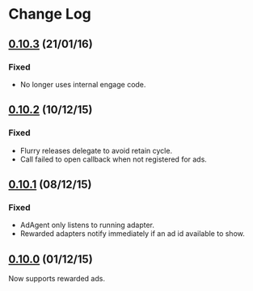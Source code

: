 # Change Log

## [0.10.3](https://github.com/deltaDNA/ios-smartads-sdk/releases/tag/0.10.3) (21/01/16)
### Fixed
* No longer uses internal engage code.

## [0.10.2](https://github.com/deltaDNA/ios-smartads-sdk/releases/tag/0.10.2) (10/12/15)
### Fixed
* Flurry releases delegate to avoid retain cycle.
* Call failed to open callback when not registered for ads.

## [0.10.1](https://github.com/deltaDNA/ios-smartads-sdk/releases/tag/0.10.1) (08/12/15)
### Fixed
* AdAgent only listens to running adapter.
* Rewarded adapters notify immediately if an ad id available to show.

## [0.10.0](https://github.com/deltaDNA/ios-smartads-sdk/releases/tag/0.10.0) (01/12/15)
Now supports rewarded ads.
